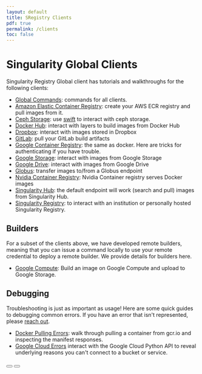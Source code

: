 ```yaml
---
layout: default
title: SRegistry Clients
pdf: true
permalink: /clients
toc: false
---
```


# Singularity Global Clients
Singularity Registry Global client has tutorials and walkthroughs for the following clients:

 - [Global Commands](/sregistry-cli/commands): commands for all clients.
 - [Amazon Elastic Container Registry](/sregistry-cli/client-aws): create your AWS ECR registry and pull images from it.
 - [Ceph Storage](/sregistry-cli/client-ceph): use [swift](http://docs.ceph.com/docs/jewel/radosgw/swift/python/) to interact with ceph storage.
 - [Docker Hub](/sregistry-cli/client-docker): interact with layers to build images from Docker Hub
 - [Dropbox](/sregistry-cli/client-dropbox): interact with images stored in Dropbox
 - [GitLab](/sregistry-cli/client-gitlab): pull your GitLab build artifacts
 - [Google Container Registry](/sregistry-cli/client-gcr): the same as docker. Here are tricks for authenticating if you have trouble.
 - [Google Storage](/sregistry-cli/client-google-storage): interact with images from Google Storage
 - [Google Drive](/sregistry-cli/client-google-drive): interact with images from Google Drive
 - [Globus](/sregistry-cli/client-globus): transfer images to/from a Globus endpoint
 - [Nvidia Container Registry](/sregistry-cli/client-nvidia): Nvidia Container registry serves Docker images
 - [Singularity Hub](/sregistry-cli/client-hub): the default endpoint will work (search and pull) images from Singularity Hub.
 - [Singularity Registry](/sregistry-cli/client-registry): to interact with an institution or personally hosted Singularity Registry.

## Builders
For a subset of the clients above, we have developed remote builders, meaning that
you can issue a command locally to use your remote credential to deploy a remote builder.
We provide details for builders here.

 - [Google Compute](/sregistry-cli/client-google-compute): Build an image on Google Compute and upload to Google Storage.


## Debugging
Troubleshooting is just as important as usage! Here are some quick guides to debugging common errors. If you have an error that isn't represented, please <a href="https://www.github.com/singularityhub/sregistry-cli/issues" target="_blank">reach out</a>.

 - [Docker Pulling Errors](/sregistry-cli/client-docker-debugging): walk through pulling a container from gcr.io and inspecting the manifest responses.
 - [Google Cloud Errors](/sregistry-cli/client-google-debugging) interact with the Google Cloud Python API to reveal underlying reasons you can't connect to a bucket or service.

<div>
    <a href="/sregistry-cli/getting-started"><button class="previous-button btn btn-primary"><i class="fa fa-chevron-left"></i> </button></a>
    <a href="/sregistry-cli/commands"><button class="next-button btn btn-primary"><i class="fa fa-chevron-right"></i> </button></a>
</div><br>
